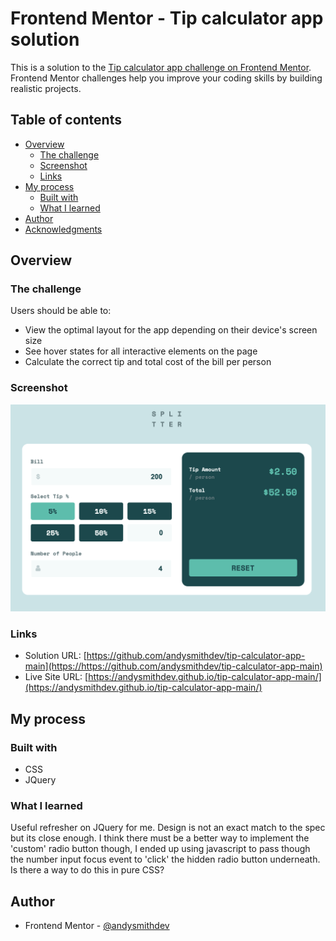 # Frontend Mentor - Tip calculator app solution

This is a solution to the [Tip calculator app challenge on Frontend Mentor](https://www.frontendmentor.io/challenges/tip-calculator-app-ugJNGbJUX). Frontend Mentor challenges help you improve your coding skills by building realistic projects.

## Table of contents

- [Overview](#overview)
  - [The challenge](#the-challenge)
  - [Screenshot](#screenshot)
  - [Links](#links)
- [My process](#my-process)
  - [Built with](#built-with)
  - [What I learned](#what-i-learned)
- [Author](#author)
- [Acknowledgments](#acknowledgments)

## Overview

### The challenge

Users should be able to:

- View the optimal layout for the app depending on their device's screen size
- See hover states for all interactive elements on the page
- Calculate the correct tip and total cost of the bill per person

### Screenshot

![screenshot](./Screenshot.png)

### Links

- Solution URL: [https://github.com/andysmithdev/tip-calculator-app-main](https://https://github.com/andysmithdev/tip-calculator-app-main)
- Live Site URL: [https://andysmithdev.github.io/tip-calculator-app-main/](https://andysmithdev.github.io/tip-calculator-app-main/)

## My process

### Built with

- CSS
- JQuery

### What I learned

Useful refresher on JQuery for me. Design is not an exact match to the spec but its close enough. I think there must be a better way to implement the 'custom' radio button though, I ended up using javascript to pass though the number input focus event to 'click' the hidden radio button underneath. Is there a way to do this in pure CSS?

## Author

- Frontend Mentor - [@andysmithdev](https://www.frontendmentor.io/profile/andysmithdev)

